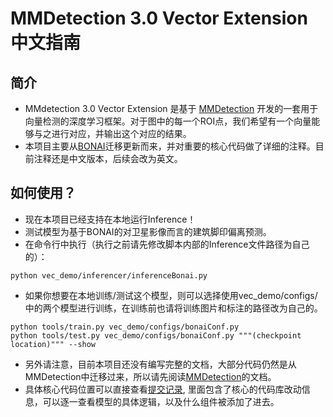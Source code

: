 # MMDetection 3.0 Vector Extension 中文指南
## 简介
* MMdetection 3.0 Vector Extension 是基于 [MMDetection](https://github.com/open-mmlab/mmdetection) 开发的一套用于向量检测的深度学习框架。对于图中的每一个ROI点，我们希望有一个向量能够与之进行对应，并输出这个对应的结果。
* 本项目主要从[BONAI](https://github.com/jwwangchn/BONAI/)迁移更新而来，并对重要的核心代码做了详细的注释。目前注释还是中文版本，后续会改为英文。
## 如何使用？
* 现在本项目已经支持在本地运行Inference！
* 测试模型为基于BONAI的对卫星影像而言的建筑脚印偏离预测。
* 在命令行中执行（执行之前请先修改脚本内部的Inference文件路径为自己的）：
```shell
python vec_demo/inferencer/inferenceBonai.py
```
* 如果你想要在本地训练/测试这个模型，则可以选择使用vec_demo/configs/中的两个模型进行训练，在训练前也请将训练图片和标注的路径改为自己的。
```shell
python tools/train.py vec_demo/configs/bonaiConf.py
python tools/test.py vec_demo/configs/bonaiConf.py """(checkpoint location)""" --show
```
* 另外请注意，目前本项目还没有编写完整的文档，大部分代码仍然是从MMDetection中迁移过来，所以请先阅读[MMDetection](https://github.com/open-mmlab/mmdetection)的文档。
* 具体核心代码位置可以直接查看[提交记录](https://github.com/ChenpengZhang/mmdetection_vector_extension/commit/bab4e85815ac08b98cb711a6ee25cb2cb571184b), 里面包含了核心的代码库改动信息，可以逐一查看模型的具体逻辑，以及什么组件被添加了进去。